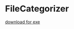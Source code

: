 # FileCategorizer

[download for exe](https://github.com/johnfrancis-maybe-i-am/FileCategorizer/blob/main/FileCategorizer.py)
